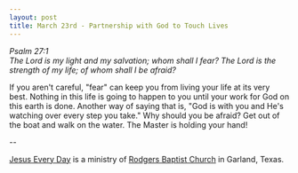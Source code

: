 ```yaml
---
layout: post
title: March 23rd - Partnership with God to Touch Lives
---
```


_Psalm 27:1  
The Lord is my light and my salvation; whom shall I fear? The Lord
is the strength of my life; of whom shall I be afraid?_

If you aren't careful, "fear" can keep you from living your life at
its very best. Nothing in this life is going to happen to you until
your work for God on this earth is done. Another way of saying that
is, "God is with you and He's watching over every step you take." Why
should you be afraid? Get out of the boat and walk on the water. The
Master is holding your hand!

 --

<a href=http://jesuseveryday.net>Jesus Every Day</a> is a ministry of <a href=http://rodgersbaptist.net>Rodgers Baptist Church</a> in Garland, Texas.
